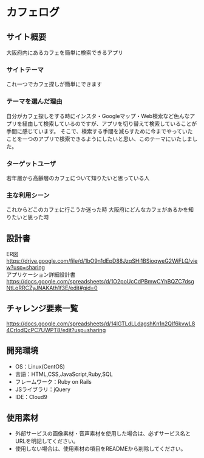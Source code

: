 # カフェログ

## サイト概要
大阪府内にあるカフェを簡単に検索できるアプリ

### サイトテーマ
これ一つでカフェ探しが簡単にできます

### テーマを選んだ理由
自分がカフェ探しをする時にインスタ・Googleマップ・Web検索など色んなアプリを経由して検索しているのですが、アプリを切り替えて検索していることが手間に感じています。
そこで、検索する手間を減らすために今までやっていたことを一つのアプリで検索できるようにしたいと思い、このテーマにいたしました。

### ターゲットユーザ
若年層から高齢層のカフェについて知りたいと思っている人

### 主な利用シーン
これからどこのカフェに行こうか迷った時
大阪府にどんなカフェがあるかを知りたいと思った時

## 設計書
ER図　https://drive.google.com/file/d/1bO9n1dEpD88JzqSHi1BSioqweG2WiFLQ/view?usp=sharing<br>
アプリケーション詳細設計書　https://docs.google.com/spreadsheets/d/1O2poUcCdPBmwCYhBQZC7dsgNtLoRRCZyJNAKAth1f3E/edit#gid=0

## チャレンジ要素一覧
https://docs.google.com/spreadsheets/d/14lGTLdLLdagshKn1n2QIf6kvwL84CrIodQcPC7UWPT8/edit?usp=sharing

## 開発環境
- OS：Linux(CentOS)
- 言語：HTML,CSS,JavaScript,Ruby,SQL
- フレームワーク：Ruby on Rails
- JSライブラリ：jQuery
- IDE：Cloud9

## 使用素材
- 外部サービスの画像素材・音声素材を使用した場合は、必ずサービス名とURLを明記してください。
- 使用しない場合は、使用素材の項目をREADMEから削除してください。
